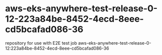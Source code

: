 # aws-eks-anywhere-test-release-0-12-223a84be-8452-4ecd-8eee-cd5bcafad086-36
repository for use with E2E test job aws-eks-anywhere-test-release-0-12:223a84be-8452-4ecd-8eee-cd5bcafad086-36
